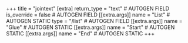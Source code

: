 +++
title = "jointext"
[extra]
return_type = "text" # AUTOGEN FIELD
is_override = false # AUTOGEN FIELD
[[extra.args]]
name = "List" # AUTOGEN STATIC
type = "/list" # AUTOGEN FIELD
[[extra.args]]
name = "Glue" # AUTOGEN STATIC
[[extra.args]]
name = "Start" # AUTOGEN STATIC
[[extra.args]]
name = "End" # AUTOGEN STATIC
+++